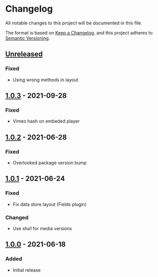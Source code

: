 # Changelog
All notable changes to this project will be documented in this file.

The format is based on [Keep a Changelog](https://keepachangelog.com/en/1.0.0/),
and this project adheres to [Semantic Versioning](https://semver.org/spec/v2.0.0.html).

## [Unreleased]
### Fixed
- Using wrong methods in layout

## [1.0.3] - 2021-09-28
### Fixed
- Vimeo hash on embeded player

## [1.0.2] - 2021-06-28
### Fixed
- Overlooked package version bump

## [1.0.1] - 2021-06-24
### Fixed
- Fix data store layout (Fields plugin)

### Changed
- Use sha1 for media versions

## [1.0.0] - 2021-06-18
### Added
- Initial release

[Unreleased]: https://github.com/piotr-cz/joomla-customfields-vimeo/compare/v1.0.3...HEAD
[1.0.3]: https://github.com/piotr-cz/joomla-customfields-vimeo/compare/v1.0.2...v1.0.3
[1.0.2]: https://github.com/piotr-cz/joomla-customfields-vimeo/compare/v1.0.1...v1.0.2
[1.0.1]: https://github.com/piotr-cz/joomla-customfields-vimeo/compare/v1.0.0...v1.0.1
[1.0.0]: https://github.com/piotr-cz/joomla-customfields-vimeo/releases/tag/v1.0.0
